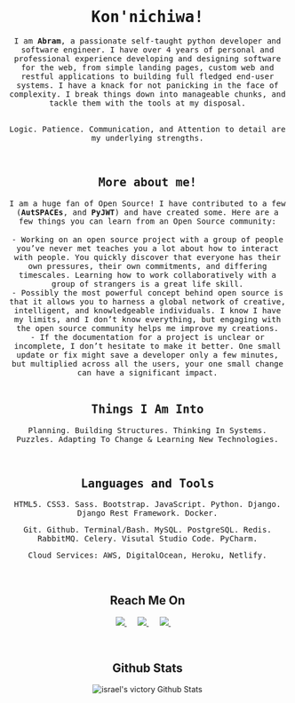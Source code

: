 <h1 align="center"><samp> Kon'nichiwa! </samp></h1>

<div align="center">
  <samp>I am <b>Abram</b>, a passionate self-taught python developer and software engineer. I have over 4 years of personal and professional experience developing and designing software for the web, from simple landing pages, custom web and restful applications to building full fledged end-user systems. I have a knack for not panicking in the face of complexity. I break things down into manageable chunks, and tackle them with the tools at my disposal.</samp>
</div>

<br />

<p align="center"><samp>Logic. Patience. Communication, and Attention to detail are my underlying strengths. </samp></p>

<br />

<h2 align="center"><samp>More about me!</samp></h2>

<div align="center">
<samp>I am a huge fan of Open Source! I have contributed to a few (<b>AutSPACEs</b>, and <b>PyJWT</b>) and have created some. Here are a few things you can learn from an Open Source community:</samp>
</div>

<br />

<div align="center">
<samp>- Working on an open source project with a group of people you’ve never met teaches you a lot about how to interact with people. You quickly discover that everyone has their own pressures, their own commitments, and differing timescales. Learning how to work collaboratively with a group of strangers is a great life skill.</samp> <br />
<samp>- Possibly the most powerful concept behind open source is that it allows you to harness a global network of creative, intelligent, and knowledgeable individuals. I know I have my limits, and I don’t know everything, but engaging with the open source community helps me improve my creations.</samp> <br />
<samp>- If the documentation for a project is unclear or incomplete, I don’t hesitate to make it better. One small update or fix might save a developer only a <samp>few minutes, but multiplied across all the users, your one small change can have a significant impact.</samp>
</div>

<br />

<h2 align="center"><samp>Things I Am Into </samp></h2>

<p align="center"><samp>Planning. Building Structures. Thinking In Systems. <br /> Puzzles. Adapting To Change & Learning New Technologies. </samp></p>

<br />

<h2 align="center"><samp>Languages and Tools </samp></h2>

<div align="center">
  <p align="center">
    <samp>HTML5. CSS3. Sass. Bootstrap. JavaScript. Python. Django. Django Rest Framework. Docker.</samp>
  </p>
</div>

<div align="center">
  <p align="center">
    <samp>Git. Github. Terminal/Bash. MySQL. PostgreSQL. Redis. RabbitMQ. Celery. Visutal Studio Code. PyCharm. </samp>
  </p>
</div>


<div align="center">
  <p align="center">
    <samp>Cloud Services: AWS, DigitalOcean, Heroku, Netlify. </samp>
  </p>
</div>

<br />

<h2  align="center">Reach Me On</h2>

<p align="center">
  <a target="_blank"href="https://linkedin.com/in/abraham-israel">
    <img src="https://img.shields.io/badge/linkedin-%230077B5.svg?&style=for-the-badge&logo=linkedin&logoColor=white" />
  </a>&nbsp;&nbsp;&nbsp;&nbsp;
  
  <a target="_blank" href="https://twitter.com/israelabraham_">
    <img src="https://img.shields.io/badge/twitter-%231DA1F2.svg?&style=for-the-badge&logo=twitter&logoColor=white" />
  </a>&nbsp;&nbsp;&nbsp;&nbsp;
  
  <a href="mailto:israelvictory87@gmail.com?subject=Hello%20Abram,%20From%20Github">
    <img src="https://img.shields.io/badge/gmail-%23D14836.svg?&style=for-the-badge&logo=gmail&logoColor=white" />
  </a>&nbsp;&nbsp;&nbsp;&nbsp;
</p>


<br />

<h2  align="center">Github Stats</h2>

<div align="center">
  <img alt="israel's victory Github Stats" src="https://github-readme-stats.vercel.app/api?username=israelabraham&show_icons=true&theme=gotham"/>
</div>
